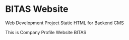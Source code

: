 # BITAS Website
Web Development Project
Static HTML for Backend CMS

This is Company Profile Website
BITAS


